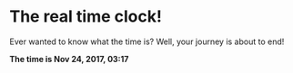 # The real time clock!

Ever wanted to know what the time is? Well, your journey is about to end!

**The time is Nov 24, 2017, 03:17**